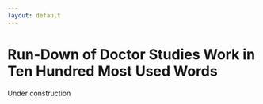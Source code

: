 ```yaml
---
layout: default
---
```


# Run-Down of Doctor Studies Work in Ten Hundred Most Used Words

Under construction
